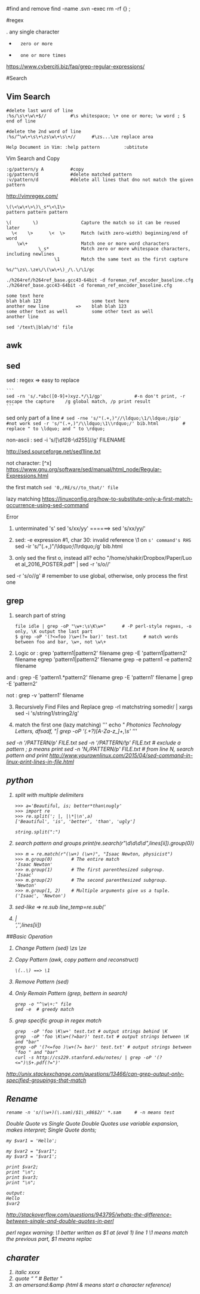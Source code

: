 #find and remove
find -name .svn -exec rm -rf {} \;


#regex


.       any single character
*       zero or more
+       one or more times
<https://www.cyberciti.biz/faq/grep-regular-expressions/>


#Search

## Vim Search

```
#delete last word of line
:%s/\s\+\w\+$//         #\s whitespace; \+ one or more; \w word ; $ end of line

#delete the 2nd word of line
:%s/^\w\+\s\+\zs\w\+\s\+//      #\zs...\ze replace area

Help Document in Vim: :help pattern         :ubtitute
```

Vim Search and Copy
```
:g/pattern/y A          #copy
:g/pattern/d            #delete matched pattern
:v/pattern/d            #delete all lines that dno not match the given pattern
```

http://vimregex.com/


```
\(\<\w\+\>\)\_s*\<\1\>
pattern pattern pattern

\(        \)                Capture the match so it can be reused later
  \<    \>      \<  \>      Match (with zero-width) beginning/end of word
    \w\+                    Match one or more word characters
            \_s*            Match zero or more whitespace characters, including newlines
                  \1        Match the same text as the first capture
```
```
%s/^\zs\.\ze\/\(\w\+\)_/\.\/\1/gc

./h264ref/h264ref_base.gcc43-64bit -d foreman_ref_encoder_baseline.cfg
./h264ref_base.gcc43-64bit -d foreman_ref_encoder_baseline.cfg

some text here
blah blah 123                   some text here
another new line          =>    blah blah 123
some other text as well         some other text as well
another line

sed '/text\|blah/!d' file
```

## awk

## sed
sed : regex => easy to replace

    ```
    sed -rn 's/.*abc([0-9]+)xyz.*/\1/gp'            #-n don't print, -r escape the capture    /g global match, /p print result
    ```
sed only part of a line
    ```
    # sed -rne 's/"(.+,)"//\ldquo;\1/\ldquo;/gip' #not work
    sed -r 's/"(.+,)"/\\ldquo;\1\\rdquo;/' bib.html         # replace " to \ldquo; and " to \rdquo;
    ```

non-ascii : sed -i 's/[\d128-\d255]//g' FILENAME

<http://sed.sourceforge.net/sed1line.txt>

not character:
[^x]
<https://www.gnu.org/software/sed/manual/html_node/Regular-Expressions.html>

the first match
    ```
    sed '0,/RE/s//to_that/' file
    ```

lazy matching
<https://linuxconfig.org/how-to-substitute-only-a-first-match-occurrence-using-sed-command>

Error
1. unterminated 's'
sed 's/xx/yy' ======>  sed 's/xx/yy/'

2. sed: -e expression #1, char 30: invalid reference \1 on `s' command's RHS`
sed -ir 's/"(.+,)"/\\ldquo;\1\\rdquo;/g' bib.html

3. only sed the first o, instead all?
echo "/home/shakir/Dropbox/Paper/Luo et al_2016_POSTER.pdf" | sed -r 's/o//'

sed -r 's/o//g'         # remember to use global, otherwise, only process the first one



## grep
1. search part of string
    ```
    file idle | grep -oP "\w+:\s\K\w+"      # -P perl-style regxes, -o only, \K output the last part
    $ grep -oP '(?<=foo )\w+(?= bar)' test.txt      # match words between foo and bar, \w+, not \w\+
    ```
2. Logic
or : grep 'pattern1\|pattern2' filename
     grep -E 'pattern1|pattern2' filename
     egrep 'pattern1|pattern2' filename
     grep -e pattern1 -e pattern2 filename

and :
     grep -E 'pattern1.*pattern2' filename
     grep -E 'pattern1' filename | grep -E 'pattern2'

not :
    grep -v 'pattern1' filename

3. Recursively Find Files and Replace
    grep -rl matchstring somedir/ | xargs sed -i 's/string1/string2/g'

4. match the first one (lazy matching)
    '''
    echo "<em> Photonics Technology Letters, dfsadf, "| grep -oP '<em>(.+?)[A-Za-z_]+,\s'
    '''

sed -n '/PATTERN/p' FILE.txt
sed -n '/PATTERN/!p' FILE.txt           # exclude a pattern ; p means print
sed -n 'N,/PATTERN/p' FILE.txt          # from line N, search pattern and print
<http://www.yourownlinux.com/2015/04/sed-command-in-linux-print-lines-in-file.html>


## python
1. split with multiple delimiters
    ```
    >>> a='Beautiful, is; better*than\nugly'
    >>> import re
    >>> re.split('; |, |\*|\n',a)
    ['Beautiful', 'is', 'better', 'than', 'ugly']
    ```
    ```
    string.split(":")
    ```

2. search pattern and groups
    print(re.search(r"\d\d\d\d",lines[ii]).group(0))
    ```
    >>> m = re.match(r"(\w+) (\w+)", "Isaac Newton, physicist")
    >>> m.group(0)       # The entire match
    'Isaac Newton'
    >>> m.group(1)       # The first parenthesized subgroup.
    'Isaac'
    >>> m.group(2)       # The second parenthesized subgroup.
    'Newton'
    >>> m.group(1, 2)    # Multiple arguments give us a tuple.
    ('Isaac', 'Newton')
    ```

3. sed-like => re.sub
    line_temp=re.sub('<li>|</li>','',lines[ii])

##Basic Operation
1. Change Pattern   (sed)
    \zs \ze

2. Copy Pattern (awk, copy pattern and reconstruct)
    ```
    \(..\) ==> \1
    ```
3. Remove Pattern   (sed)

4. Only Remain Pattern      (grep, bettern in search)
    ```
    grep -o "^\w\+:" file
    sed -e  # greedy match
    ```
5. grep specific group in regex match
    ```
    grep  -oP 'foo \K\w+' test.txt # output strings behind \K
    grep  -oP 'foo \K\w+(?=bar)' test.txt # output strings between \K and "bar"
    grep -oP '(?<=foo )\w+(?= bar)' test.txt' # output strings between "foo " and "bar"
    curl -s http://cs229.stanford.edu/notes/ | grep -oP '(?<=")\S+.pdf(?=")'
    ```
<http://unix.stackexchange.com/questions/13466/can-grep-output-only-specified-groupings-that-match>

## Rename
```
rename -n 's/(\w+)(\.sam)/$1\_x86$2/' *.sam     # -n means test
```

Double Quote vs Single Quote
Double Quotes use variable expansion, makes interpret; Single Quote donts;

```
my $var1 = 'Hello';

my $var2 = "$var1";
my $var3 = '$var1';

print $var2;
print "\n";
print $var3;
print "\n";

output:
Hello
$var2
```


<http://stackoverflow.com/questions/943795/whats-the-difference-between-single-and-double-quotes-in-perl>

perl regex warning: \1 better written as $1 at (eval 1) line 1
\1 means match the previous part, $1 means replac


## charater
1. italic
    <em>xxxx<em>
2. quote
    &ldquo;     &rdquo;         # Better
    "
3. an amersand:&amp (html & means start a character reference)


